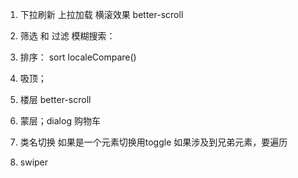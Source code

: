 1. 下拉刷新 上拉加载
  横滚效果  better-scroll
3. 筛选 和 过滤
   模糊搜索： 

4. 排序： sort  localeCompare()
5. 吸顶；

6. 楼层  better-scroll



7. 蒙层；dialog    购物车


8. 类名切换  如果是一个元素切换用toggle  如果涉及到兄弟元素，要遍历
9. swiper 






